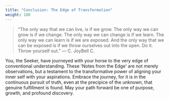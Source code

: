 ```yaml
---
title: "Conclusion: The Edge of Transformation"
weight: 180
---
```


> "The only way that we can live, is if we grow. The only way we can grow is if we change. The only way we can change is if we learn. The only way we can learn is if we are exposed. And the only way that we can be exposed is if we throw ourselves out into the open. Do it. Throw yourself out."
— C. JoyBell C.

You, the Seeker, have journeyed with your horse to the very edge of conventional understanding. These 'Notes from the Edge' are not merely observations, but a testament to the transformative power of aligning your inner self with your aspirations. Embrace the journey, for it is in the continuous pursuit of truth, even at the precipice of the unknown, that genuine fulfillment is found. May your path forward be one of purpose, growth, and profound discovery.